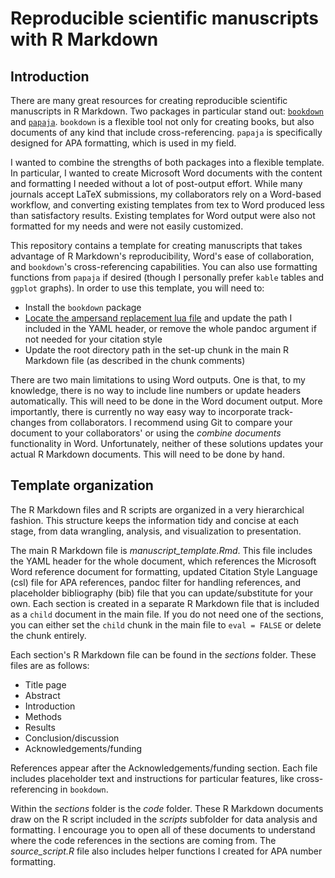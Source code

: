 # Reproducible scientific manuscripts with R Markdown

## Introduction

There are many great resources for creating reproducible scientific manuscripts in R Markdown. 
Two packages in particular stand out: [`bookdown`](https://github.com/rstudio/bookdown) and [`papaja`](https://github.com/crsh/papaja).
`bookdown` is a flexible tool not only for creating books, but also documents of any kind that include cross-referencing.
`papaja` is specifically designed for APA formatting, which is used in my field.

I wanted to combine the strengths of both packages into a flexible template.
In particular, I wanted to create Microsoft Word documents with the content and formatting I needed without a lot of post-output effort.
While many journals accept LaTeX submissions, my collaborators rely on a Word-based workflow, and converting existing templates from tex to Word produced less than satisfactory results.
Existing templates for Word output were also not formatted for my needs and were not easily customized.

This repository contains a template for creating manuscripts that takes advantage of R Markdown's reproducibility, Word's ease of collaboration, and `bookdown`'s cross-referencing capabilities. You can also use formatting functions from `papaja` if desired (though I personally prefer `kable` tables and `ggplot` graphs).
In order to use this template, you will need to:

- Install the `bookdown` package
- [Locate the ampersand replacement lua file](https://cran.rstudio.com/web/packages/rmdfiltr/vignettes/replace_ampersands.html) and update the path I included in the YAML header, or remove the whole pandoc argument if not needed for your citation style
- Update the root directory path in the set-up chunk in the main R Markdown file (as described in the chunk comments)

There are two main limitations to using Word outputs. 
One is that, to my knowledge, there is no way to include line numbers or update headers automatically.
This will need to be done in the Word document output.
More importantly, there is currently no way easy way to incorporate track-changes from collaborators.
I recommend using Git to compare your document to your collaborators' or using the *combine documents* functionality in Word.
Unfortunately, neither of these solutions updates your actual R Markdown documents.
This will need to be done by hand.

## Template organization

The R Markdown files and R scripts are organized in a very hierarchical fashion.
This structure keeps the information tidy and concise at each stage, from data wrangling, analysis, and visualization to presentation.

The main R Markdown file is *manuscript_template.Rmd*. 
This file includes the YAML header for the whole document, which references the Microsoft Word reference document for formatting, updated Citation Style Language (csl) file for APA references, pandoc filter for handling references, and placeholder bibliography (bib) file that you can update/substitute for your own.
Each section is created in a separate R Markdown file that is included as a `child` document in the main file.
If you do not need one of the sections, you can either set the `child` chunk in the main file to `eval = FALSE` or delete the chunk entirely.

Each section's R Markdown file can be found in the *sections* folder.
These files are as follows:

- Title page
- Abstract
- Introduction
- Methods
- Results
- Conclusion/discussion
- Acknowledgements/funding

References appear after the Acknowledgements/funding section.
Each file includes placeholder text and instructions for particular features, like cross-referencing in `bookdown`.

Within the *sections* folder is the *code* folder.
These R Markdown documents draw on the R script included in the *scripts* subfolder for data analysis and formatting.
I encourage you to open all of these documents to understand where the code references in the sections are coming from.
The *source_script.R* file also includes helper functions I created for APA number formatting.
